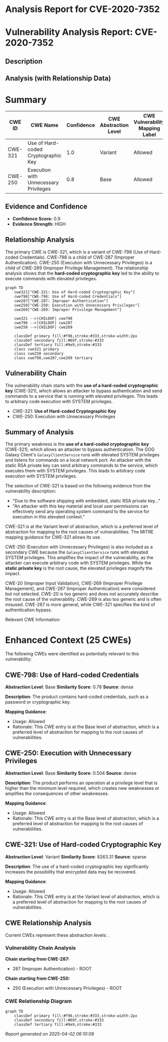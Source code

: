 # Analysis Report for CVE-2020-7352

# Vulnerability Analysis Report: CVE-2020-7352

## Description



## Analysis (with Relationship Data)

# Summary
| CWE ID | CWE Name | Confidence | CWE Abstraction Level | CWE Vulnerability Mapping Label | CWE-Vulnerability Mapping Notes |
|---|---|---|---|---|---|
| CWE-321 | Use of Hard-coded Cryptographic Key | 1.0 | Variant | Allowed | Primary CWE |
| CWE-250 | Execution with Unnecessary Privileges | 0.8 | Base | Allowed | Secondary Candidate |

## Evidence and Confidence

*   **Confidence Score:** 0.9
*   **Evidence Strength:** HIGH

## Relationship Analysis
The primary CWE is CWE-321, which is a variant of CWE-798 (Use of Hard-coded Credentials). CWE-798 is a child of CWE-287 (Improper Authentication). CWE-250 (Execution with Unnecessary Privileges) is a child of CWE-269 (Improper Privilege Management). The relationship analysis shows that the **hard-coded cryptographic key** led to the ability to execute commands with elevated privileges.

```mermaid
graph TD
    cwe321["CWE-321: Use of Hard-coded Cryptographic Key"]
    cwe798["CWE-798: Use of Hard-coded Credentials"]
    cwe287["CWE-287: Improper Authentication"]
    cwe250["CWE-250: Execution with Unnecessary Privileges"]
    cwe269["CWE-269: Improper Privilege Management"]

    cwe321 -->|CHILDOF| cwe798
    cwe798 -->|CHILDOF| cwe287
    cwe250 -->|CHILDOF| cwe269

    classDef primary fill:#f96,stroke:#333,stroke-width:2px
    classDef secondary fill:#69f,stroke:#333
    classDef tertiary fill:#9e9,stroke:#333
    class cwe321 primary
    class cwe250 secondary
    class cwe798,cwe287,cwe269 tertiary
```

## Vulnerability Chain
The vulnerability chain starts with the **use of a hard-coded cryptographic key** (CWE-321), which allows an attacker to bypass authentication and send commands to a service that is running with elevated privileges. This leads to arbitrary code execution with SYSTEM privileges.
  - CWE-321: **Use of Hard-coded Cryptographic Key**
  - CWE-250: Execution with Unnecessary Privileges

## Summary of Analysis
The primary weakness is the **use of a hard-coded cryptographic key** (CWE-321), which allows an attacker to bypass authentication. The GOG Galaxy Client's `GalaxyClientService` runs with elevated SYSTEM privileges and listens for commands on a local network port. An attacker with the static RSA private key can send arbitrary commands to the service, which executes them with SYSTEM privileges. This leads to arbitrary code execution with SYSTEM privileges.

The selection of CWE-321 is based on the following evidence from the vulnerability description:
- "Due to the software shipping with embedded, static RSA private key..."
- "An attacker with this key material and local user permissions can effectively send any operating system command to the service for execution in this elevated context."

CWE-321 is at the Variant level of abstraction, which is a preferred level of abstraction for mapping to the root causes of vulnerabilities. The MITRE mapping guidance for CWE-321 allows its use.

CWE-250 (Execution with Unnecessary Privileges) is also included as a secondary CWE because the `GalaxyClientService` runs with elevated SYSTEM privileges. This amplifies the impact of the vulnerability, as the attacker can execute arbitrary code with SYSTEM privileges. While the **static private key** is the root cause, the elevated privileges magnify the impact.

CWE-20 (Improper Input Validation), CWE-269 (Improper Privilege Management), and CWE-287 (Improper Authentication) were considered but not selected. CWE-20 is too generic and does not accurately describe the root cause of the vulnerability. CWE-269 is also too generic and is often misused. CWE-287 is more general, while CWE-321 specifies the kind of authentication bypass.

Relevant CWE Information:

# Enhanced Context (25 CWEs)
The following CWEs were identified as potentially relevant to this vulnerability:

## CWE-798: Use of Hard-coded Credentials
**Abstraction Level**: Base
**Similarity Score**: 0.78
**Source**: dense

**Description**:
The product contains hard-coded credentials, such as a password or cryptographic key.

**Mapping Guidance**:
- Usage: Allowed
- Rationale: This CWE entry is at the Base level of abstraction, which is a preferred level of abstraction for mapping to the root causes of vulnerabilities.

## CWE-250: Execution with Unnecessary Privileges
**Abstraction Level**: Base
**Similarity Score**: 0.504
**Source**: dense

**Description**:
The product performs an operation at a privilege level that is higher than the minimum level required, which creates new weaknesses or amplifies the consequences of other weaknesses.

**Mapping Guidance**:
- Usage: Allowed
- Rationale: This CWE entry is at the Base level of abstraction, which is a preferred level of abstraction for mapping to the root causes of vulnerabilities.

## CWE-321: Use of Hard-coded Cryptographic Key
**Abstraction Level**: Variant
**Similarity Score**: 8263.31
**Source**: sparse

**Description**:
The use of a hard-coded cryptographic key significantly increases the possibility that encrypted data may be recovered.

**Mapping Guidance**:
- Usage: Allowed
- Rationale: This CWE entry is at the Variant level of abstraction, which is a preferred level of abstraction for mapping to the root causes of vulnerabilities.


## CWE Relationship Analysis

Current CWEs represent these abstraction levels: .


### Vulnerability Chain Analysis

**Chain starting from CWE-287:**
- 287 (Improper Authentication) - ROOT


**Chain starting from CWE-250:**
- 250 (Execution with Unnecessary Privileges) - ROOT



### CWE Relationship Diagram

```mermaid
graph TD
    classDef primary fill:#f96,stroke:#333,stroke-width:2px
    classDef secondary fill:#69f,stroke:#333
    classDef tertiary fill:#9e9,stroke:#333
```



*Report generated on 2025-04-02 06:10:08*
